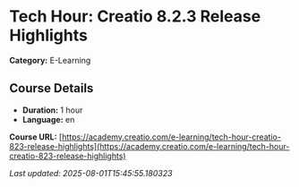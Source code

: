 # Tech Hour: Creatio 8.2.3 Release Highlights

**Category:** E-Learning

## Course Details

- **Duration:** 1 hour
- **Language:** en

**Course URL:** [https://academy.creatio.com/e-learning/tech-hour-creatio-823-release-highlights](https://academy.creatio.com/e-learning/tech-hour-creatio-823-release-highlights)

*Last updated: 2025-08-01T15:45:55.180323*
